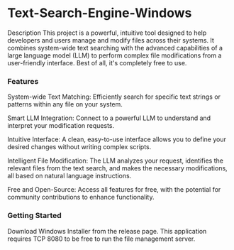 # Text-Search-Engine-Windows

Description
This project is a powerful, intuitive tool designed to help developers and users manage and modify files across their systems. It combines system-wide text searching with the advanced capabilities of a large language model (LLM) to perform complex file modifications from a user-friendly interface. Best of all, it's completely free to use.

<h3>Features</h3>
System-wide Text Matching: Efficiently search for specific text strings or patterns within any file on your system.

Smart LLM Integration: Connect to a powerful LLM to understand and interpret your modification requests.

Intuitive Interface: A clean, easy-to-use interface allows you to define your desired changes without writing complex scripts.

Intelligent File Modification: The LLM analyzes your request, identifies the relevant files from the text search, and makes the necessary modifications, all based on natural language instructions.

Free and Open-Source: Access all features for free, with the potential for community contributions to enhance functionality.

<h3>Getting Started</h3>
Download Windows Installer from the release page. This application requires TCP 8080 to be free to run the file management server.
